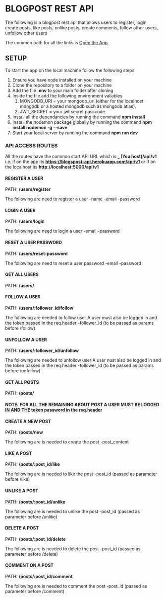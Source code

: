 # BLOGPOST REST API

The following is a blogpost rest api that allows users to register, login, create posts, like posts, unlike posts, create comments, follow other users, unfollow other users

The common path for all the links is
[Open the App](https://blogspost-api.herokuapp.com/api/v1).

## SETUP

To start the app on the local machine follow the following steps

1. Ensure you have node installed on your machine
2. Clone the repository to a folder on your machine
3. Add the file **.env** to your main folder after cloning
4. Inside the file add the following environment valiables
   1. MONGODB_URI = your mongodb_uri (either for the localhost mongodb or a hosted mongodb such as mongodb atlas).
   2. JWT_SECRET = your jwt secret passcode
5. Install all the dependancies by running the command **npm install**
6. Install the nodemon package globally by running the command **npm install nodemon -g --save**
7. Start your local server by running the command **npm run dev**

### API ACCESS ROUTES

All the routes have the common start API URL which is **\_ (You host)/api/v1** i.e. if on the app its **https://blogspost-api.herokuapp.com/api/v1** or if on the localhost its **http://localhost:5000/api/v1**

#### REGISTER A USER

PATH: **/users/register**

The following are need to register a user
-name
-email
-password

#### LOGIN A USER

PATH: **/users/login**

The following are need to login a user
-email
-password

#### RESET A USER PASSWORD

PATH: **/users/reset-password**

The following are need to reset a user password
-email
-password

#### GET ALL USERS

PATH: **/users/**

#### FOLLOW A USER

PATH: **/users/:follower_id/follow**

The following are needed to follow user
A user must also be logged in and the token passed in the req.header
-follower_id (to be passed as params before /follow)

#### UNFOLLOW A USER

PATH: **/users/:follower_id/unfollow**

The following are needed to unfollow user
A user nust also be logged in and the token passed in the req.header
-follower_id (to be passed as params before /unfollow)

#### GET ALL POSTS

PATH: **/posts/**

#### NOTE: FOR ALL THE REMAINING ABOUT POST A USER MUST BE LOGGED IN AND THE token password in the req.header

#### CREATE A NEW POST

PATH: **/posts/new**

The following are is needed to create the post
-post_content

#### LIKE A POST

PATH: **/posts/:post_id/like**

The following are is needed to like the post
-post_id (passed as parameter before /like)

#### UNLIKE A POST

PATH: **/posts/:post_id/unlike**

The following are is needed to unlike the post
-post_id (passed as parameter before /unlike)

#### DELETE A POST

PATH: **/posts/:post_id/delete**

The following are is needed to delete the post
-post_id (passed as parameter before /delete)

#### COMMENT ON A POST

PATH: **/posts/:post_id/comment**

The following are is needed to comment the post
-post_id (passed as parameter before /comment)
